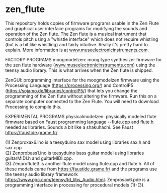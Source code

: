# zen_flute
This repository holds copies of firmware programs usable in the Zen Flute and graphical user interface programs for modifying the sounds and operation of the Zen flute.  The Zen flute is a musical instrument that controls pitch using a "whistle interface" which does not require whistling (but is a bit like whistling) and fairly intuitive.  Really it's pretty hard to explain.  More information is at www.museelectronicinstruments.com. 

FACTORY PROGRAMS
moogmodelzen: moog type synthesizer firmware for the zen flute hardware (www.museelectronicinstruments.com)
using the teensy audio library.  This is what arrives when the Zen flute is shipped. 

ZenGUI: programming interface for the moogmodelzen firmware using the Processing Language (https://processing.org/) and ControlP5 (https://sojamo.de/libraries/controlP5/) that lets you change the programming of the Zen flute without altering the firmware.  Run this on a separate computer connected to the Zen Flute.  You will need to download Processing to compile this.

EXPERIMENTAL PROGRAMS
physicalmodelzen: physically modeled flute firmware based on Faust programming language
--flute.cpp and flute.h needed as libraries.  Sounds a bit like a shakuhachi.  See Faust https://faustide.grame.fr/

(1) Zenproxax6.ino is a teesyduino sax model using libraries sax.h and sax.cpp  
(2) Zenprobass1.ino is teesyduino bass guitar model using libraries guitarMIDI.h and guitarMIDI.cpp.  
(3) Zenproflute3 is another flute model using flute.cpp and flute.h.  All of these models came from https://faustide.grame.fr/ and the programs use the teensy audio library framework https://www.pjrc.com/teensy/td_libs_Audio.html. Zenprosax6.pde is a programming interface in processing for procedural models (1)-(3).

